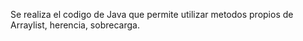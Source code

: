 Se realiza el codigo de Java que permite utilizar metodos propios de Arraylist, herencia, sobrecarga.